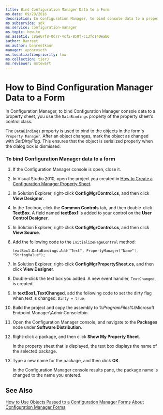 ```yaml
---
title: Bind Configuration Manager Data to a Form
ms.date: 09/20/2016
description: In Configuration Manager, to bind console data to a property sheet, you use the DataBindings property of the property sheet's control class.
ms.subservice: sdk
ms.service: configuration-manager
ms.topic: how-to
ms.assetid: c8ae07f8-0d77-4cf2-850f-c13fc140eab6
author: Banreet
ms.author: banreetkaur
manager: apoorvseth
ms.localizationpriority: low
ms.collection: tier3
ms.reviewer: mstewart
---
```

# How to Bind Configuration Manager Data to a Form
In Configuration Manager, to bind Configuration Manager console data to a property sheet, you use the `DataBindings` property of the property sheet's control class.

 The `DataBindings` property is used to bind to the objects in the form's `Property Manager`. After an object changes, mark the object as changed with *SetDirtyFlag*. This ensures that the object is serialized properly when the dialog box is dismissed.

### To bind Configuration Manager data to a form

1.  If the Configuration Manager console is open, close it.

2.  In Visual Studio 2010, open the project you created in [How to Create a Configuration Manager Property Sheet](../../../../develop/core/servers/console/how-to-create-a-configuration-manager-property-sheet.md).

3.  In Solution Explorer, right-click **ConfigMgrControl.cs**, and then click **View Designer**.

4.  In the Toolbox, click the **Common Controls** tab, and then double-click **TextBox**. A field named **textBox1** is added to your control on the **User Control Designer**.

5.  In Solution Explorer, right-click **ConfigMgrControl.cs**, and then click **View Source**.

6.  Add the following code to the `InitializePageControl` method:

    ```
    textBox1.DataBindings.Add("Text", PropertyManager["Name"], "StringValue");
    ```

7.  In Solution Explorer, right-click **ConfigMgrPropertySheet.cs**, and then click **View Designer**.

8.  Double-click the text box you added. A new event handler, `TextChanged`, is created.

9. In **textBox1_TextChanged**, add the following code to set the dirty flag when text is changed: `Dirty = true;`

10. Build the project and copy the assembly to %*ProgramFiles*%\Microsoft Endpoint Manager\AdminConsole\bin.

11. Open the Configuration Manager console, and navigate to the **Packages** node under **Software Distribution**.

12. Right-click a package, and then click **Show My Property Sheet**.

     In the property sheet that is displayed, the text box displays the name of the selected package.

13. Type a new name for the package, and then click **OK**.

     In the Configuration Manager console results pane, the package name is changed to the name you entered.

## See Also
 [How to Use Objects Passed to a Configuration Manager Forms](../../../../develop/core/servers/console/how-to-use-objects-passed-to-a-configuration-manager-form.md)
 [About Configuration Manager Forms](../../../../develop/core/servers/console/about-configuration-manager-console-forms.md)
